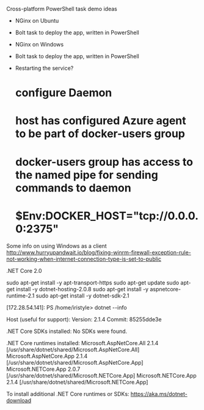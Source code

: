 Cross-platform PowerShell task demo ideas

- NGinx on Ubuntu
- Bolt task to deploy the app, written in PowerShell

- NGinx on Windows
- Bolt task to deploy the app, written in PowerShell

- Restarting the service?

    #
    # configure Daemon
    #
    # host has configured Azure agent to be part of docker-users group
    # docker-users group has access to the named pipe for sending commands to daemon
    # $Env:DOCKER_HOST="tcp://0.0.0.0:2375"


Some info on using Windows as a client
http://www.hurryupandwait.io/blog/fixing-winrm-firewall-exception-rule-not-working-when-internet-connection-type-is-set-to-public

.NET Core 2.0

sudo apt-get install -y apt-transport-https
sudo apt-get update
sudo apt-get install -y dotnet-hosting-2.0.8
sudo apt-get install -y aspnetcore-runtime-2.1
sudo apt-get install -y dotnet-sdk-2.1


[172.28.54.141]: PS /home/iristyle> dotnet --info

Host (useful for support):
  Version: 2.1.4
  Commit:  85255dde3e

.NET Core SDKs installed:
  No SDKs were found.

.NET Core runtimes installed:
  Microsoft.AspNetCore.All 2.1.4 [/usr/share/dotnet/shared/Microsoft.AspNetCore.All]
  Microsoft.AspNetCore.App 2.1.4 [/usr/share/dotnet/shared/Microsoft.AspNetCore.App]
  Microsoft.NETCore.App 2.0.7 [/usr/share/dotnet/shared/Microsoft.NETCore.App]
  Microsoft.NETCore.App 2.1.4 [/usr/share/dotnet/shared/Microsoft.NETCore.App]

To install additional .NET Core runtimes or SDKs:
  https://aka.ms/dotnet-download
